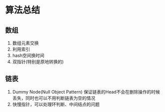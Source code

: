 # 算法总结
## 数组
1. 数组元素交换
2. 利用索引
3. hash空间换时间
4. 双指针(特别是原地转换的)
## 链表
1. Dummy Node(Null Object Pattern)
  保证链表的Head不会在删除操作的时候丢失，同时也可以不用判断链表为空的情况
2. 快慢指针，可以处理环判断、中间结点的问题
